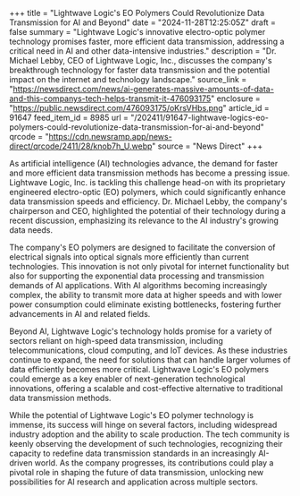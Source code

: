 +++
title = "Lightwave Logic's EO Polymers Could Revolutionize Data Transmission for AI and Beyond"
date = "2024-11-28T12:25:05Z"
draft = false
summary = "Lightwave Logic's innovative electro-optic polymer technology promises faster, more efficient data transmission, addressing a critical need in AI and other data-intensive industries."
description = "Dr. Michael Lebby, CEO of Lightwave Logic, Inc., discusses the company's breakthrough technology for faster data transmission and the potential impact on the internet and technology landscape."
source_link = "https://newsdirect.com/news/ai-generates-massive-amounts-of-data-and-this-companys-tech-helps-transmit-it-476093175"
enclosure = "https://public.newsdirect.com/476093175/oKrsVHbs.png"
article_id = 91647
feed_item_id = 8985
url = "/202411/91647-lightwave-logics-eo-polymers-could-revolutionize-data-transmission-for-ai-and-beyond"
qrcode = "https://cdn.newsramp.app/news-direct/qrcode/2411/28/knob7h_U.webp"
source = "News Direct"
+++

<p>As artificial intelligence (AI) technologies advance, the demand for faster and more efficient data transmission methods has become a pressing issue. Lightwave Logic, Inc. is tackling this challenge head-on with its proprietary engineered electro-optic (EO) polymers, which could significantly enhance data transmission speeds and efficiency. Dr. Michael Lebby, the company's chairperson and CEO, highlighted the potential of their technology during a recent discussion, emphasizing its relevance to the AI industry's growing data needs.</p><p>The company's EO polymers are designed to facilitate the conversion of electrical signals into optical signals more efficiently than current technologies. This innovation is not only pivotal for internet functionality but also for supporting the exponential data processing and transmission demands of AI applications. With AI algorithms becoming increasingly complex, the ability to transmit more data at higher speeds and with lower power consumption could eliminate existing bottlenecks, fostering further advancements in AI and related fields.</p><p>Beyond AI, Lightwave Logic's technology holds promise for a variety of sectors reliant on high-speed data transmission, including telecommunications, cloud computing, and IoT devices. As these industries continue to expand, the need for solutions that can handle larger volumes of data efficiently becomes more critical. Lightwave Logic's EO polymers could emerge as a key enabler of next-generation technological innovations, offering a scalable and cost-effective alternative to traditional data transmission methods.</p><p>While the potential of Lightwave Logic's EO polymer technology is immense, its success will hinge on several factors, including widespread industry adoption and the ability to scale production. The tech community is keenly observing the development of such technologies, recognizing their capacity to redefine data transmission standards in an increasingly AI-driven world. As the company progresses, its contributions could play a pivotal role in shaping the future of data transmission, unlocking new possibilities for AI research and application across multiple sectors.</p>